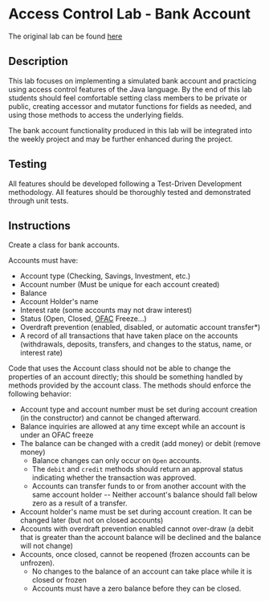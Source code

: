 # Access Control Lab - Bank Account 
The original lab can be found [here](https://gist.github.com/DavidGinzberg/5ccd3191eed52b04c4c3541fa2b2cbf7)
## Description

This lab focuses on implementing a simulated bank account and practicing using access control features of the Java language. By the end of this lab students should feel comfortable setting class members to be private or public, creating accessor and mutator functions for fields as needed, and using those methods to access the underlying fields.

The bank account functionality produced in this lab will be integrated into the weekly project and may be further enhanced during the project.

## Testing

All features should be developed following a Test-Driven Development methodology. All features should be thoroughly tested and demonstrated through unit tests.

## Instructions

Create a class for bank accounts.

Accounts must have: 

- Account type (Checking, Savings, Investment, etc.)
- Account number (Must be unique for each account created)
- Balance
- Account Holder's name
- Interest rate (some accounts may not draw interest)
- Status (Open, Closed, [OFAC](https://www.treasury.gov/about/organizational-structure/offices/Pages/Office-of-Foreign-Assets-Control.aspx) Freeze...)
- Overdraft prevention (enabled, disabled, or automatic account transfer*)
- A record of all transactions that have taken place on the accounts (withdrawals, deposits, transfers, and changes to the status, name, or interest rate)


Code that uses the Account class should not be able to change the properties of an account directly; this should be something handled by methods provided by the account class. The methods should enforce the following behavior:

- Account type and account number must be set during account creation (in the constructor) and cannot be changed afterward.
- Balance inquiries are allowed at any time except while an account is under an OFAC freeze
- The balance can be changed with a credit (add money) or debit (remove money)
  - Balance changes can only occur on `Open` accounts.
  - The `debit` and `credit` methods should return an approval status indicating whether the transaction was approved.
  - Accounts can transfer funds to or from another account with the same account holder -- Neither account's balance should fall below zero as a result of a transfer.
- Account holder's name must be set during account creation. It can be changed later (but not on closed accounts)
- Accounts with overdraft prevention enabled cannot over-draw (a debit that is greater than the account balance will be declined and the balance will not change)
- Accounts, once closed, cannot be reopened (frozen accounts can be unfrozen).
  - No changes to the balance of an account can take place while it is closed or frozen
  - Accounts must have a zero balance before they can be closed.
